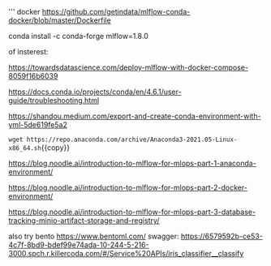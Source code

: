 



''' docker
https://github.com/getindata/mlflow-conda-docker/blob/master/Dockerfile


conda install -c conda-forge mlflow=1.8.0

of insterest:

https://towardsdatascience.com/deploy-mlflow-with-docker-compose-8059f16b6039

https://docs.conda.io/projects/conda/en/4.6.1/user-guide/troubleshooting.html

https://shandou.medium.com/export-and-create-conda-environment-with-yml-5de619fe5a2


`wget https://repo.anaconda.com/archive/Anaconda3-2021.05-Linux-x86_64.sh`{{copy}}

https://blog.noodle.ai/introduction-to-mlflow-for-mlops-part-1-anaconda-environment/

https://blog.noodle.ai/introduction-to-mlflow-for-mlops-part-2-docker-environment/

https://blog.noodle.ai/introduction-to-mlflow-for-mlops-part-3-database-tracking-minio-artifact-storage-and-registry/


also try bento 
https://www.bentoml.com/
swagger: https://6579592b-ce53-4c7f-8bd9-bdef99e74ada-10-244-5-216-3000.spch.r.killercoda.com/#/Service%20APIs/iris_classifier__classify